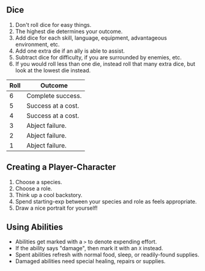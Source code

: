 ## Dice
1. Don't roll dice for easy things.
1. The highest die determines your outcome.
1. Add dice for each skill, language, equipment, advantageous environment, etc.
1. Add one extra die if an ally is able to assist.
1. Subtract dice for difficulty, if you are surrounded by enemies, etc.
1. If you would roll less than one die, instead roll that many extra dice,
   but look at the lowest die instead.

| Roll | Outcome            |
|------|--------------------|
| 6    | Complete success.  |
| 5    | Success at a cost. |
| 4    | Success at a cost. |
| 3    | Abject failure.    |
| 2    | Abject failure.    |
| 1    | Abject failure.    |

## Creating a Player-Character
1. Choose a species.
1. Choose a role.
1. Think up a cool backstory.
1. Spend starting-exp between your species and role as feels appropriate.
1. Draw a nice portrait for yourself!

## Using Abilities
- Abilities get marked with a `>` to denote expending effort.
- If the ability says "damage", then mark it with an `X` instead.
- Spent abilities refresh with normal food, sleep, or readily-found supplies.
- Damaged abilities need special healing, repairs or supplies.
